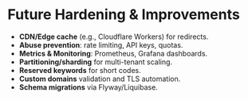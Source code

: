 # Future Hardening & Improvements

- **CDN/Edge cache** (e.g., Cloudflare Workers) for redirects.  
- **Abuse prevention**: rate limiting, API keys, quotas.  
- **Metrics & Monitoring**: Prometheus, Grafana dashboards.  
- **Partitioning/sharding** for multi-tenant scaling.  
- **Reserved keywords** for short codes.  
- **Custom domains** validation and TLS automation.  
- **Schema migrations** via Flyway/Liquibase.  
